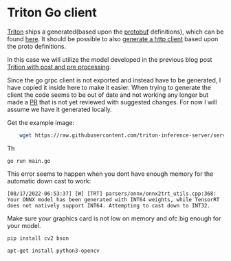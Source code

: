 # Triton Go client

[Triton](https://github.com/triton-inference-server) ships a generated(based upon the [protobuf](https://developers.google.com/protocol-buffers) definitions), which can be found [here](https://github.com/triton-inference-server/client/tree/main/src/grpc_generated/go). It should be possible to also [generate a http client](https://developers.google.com/protocol-buffers/docs/reference/go-generated) based upon the proto definitions. 

In this case we will utilize the model developed in the previous blog post [Trition with post and pre processing](https://github.com/Njorda/trition-ensemble). 

Since the go grpc client is not exported and instead have to be generated, I have copied it inside here to make it easier. When trying to generate the client the code seems to be out of date and not working any longer but made a [PR](https://github.com/triton-inference-server/client/pull/138) that is not yet reviewed with suggested changes. For now I will assume we have it generated locally. 

Get the example image: 

```bash
    wget https://raw.githubusercontent.com/triton-inference-server/server/main/qa/images/mug.jpg -O "mug.jpg"
```


Th
```
go run main.go
```


This error seems to happen when you dont have enough memory for the automatic down cast to work:
```
[08/17/2022-06:53:37] [W] [TRT] parsers/onnx/onnx2trt_utils.cpp:368: Your ONNX model has been generated with INT64 weights, while TensorRT does not natively support INT64. Attempting to cast down to INT32.
```

Make sure your graphics card is not low on memory and ofc big enough for your model. 


```bash
pip install cv2 bson
```

```bash
apt-get install python3-opencv
```